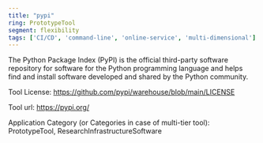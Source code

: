 ```yaml
---
title: "pypi"
ring: PrototypeTool
segment: flexibility
tags: ['CI/CD', 'command-line', 'online-service', 'multi-dimensional']
---
```

The Python Package Index (PyPI) is the official third-party software repository for software for the Python programming language and helps find and install software developed and shared by the Python community. 

Tool License: https://github.com/pypi/warehouse/blob/main/LICENSE

Tool url: https://pypi.org/

Application Category (or Categories in case of multi-tier tool): PrototypeTool, ResearchInfrastructureSoftware
